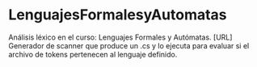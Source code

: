 # LenguajesFormalesyAutomatas
Análisis léxico en el curso: Lenguajes Formales y Autómatas. [URL]
Generador de scanner que produce un .cs y lo ejecuta para evaluar si el archivo de tokens pertenecen al lenguaje definido. 
